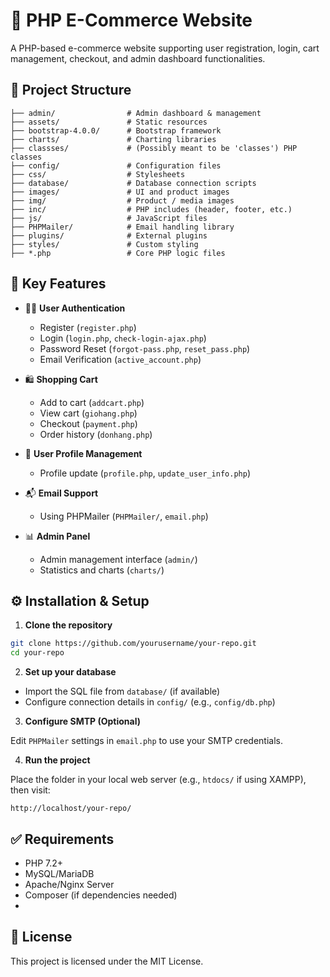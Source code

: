 # 🛒 PHP E-Commerce Website

A PHP-based e-commerce website supporting user registration, login, cart management, checkout, and admin dashboard functionalities.

## 📁 Project Structure

```
├── admin/                # Admin dashboard & management
├── assets/               # Static resources
├── bootstrap-4.0.0/      # Bootstrap framework
├── charts/               # Charting libraries
├── classses/             # (Possibly meant to be 'classes') PHP classes
├── config/               # Configuration files
├── css/                  # Stylesheets
├── database/             # Database connection scripts
├── images/               # UI and product images
├── img/                  # Product / media images
├── inc/                  # PHP includes (header, footer, etc.)
├── js/                   # JavaScript files
├── PHPMailer/            # Email handling library
├── plugins/              # External plugins
├── styles/               # Custom styling
├── *.php                 # Core PHP logic files
```

## 🚀 Key Features

- 🧑‍💼 **User Authentication**  
  - Register (`register.php`)
  - Login (`login.php`, `check-login-ajax.php`)
  - Password Reset (`forgot-pass.php`, `reset_pass.php`)
  - Email Verification (`active_account.php`)

- 🛍️ **Shopping Cart**  
  - Add to cart (`addcart.php`)
  - View cart (`giohang.php`)
  - Checkout (`payment.php`)
  - Order history (`donhang.php`)

- 👤 **User Profile Management**  
  - Profile update (`profile.php`, `update_user_info.php`)

- 📬 **Email Support**  
  - Using PHPMailer (`PHPMailer/`, `email.php`)

- 📊 **Admin Panel**  
  - Admin management interface (`admin/`)
  - Statistics and charts (`charts/`)

## ⚙️ Installation & Setup

1. **Clone the repository**

```bash
git clone https://github.com/yourusername/your-repo.git
cd your-repo
```

2. **Set up your database**

- Import the SQL file from `database/` (if available)
- Configure connection details in `config/` (e.g., `config/db.php`)

3. **Configure SMTP (Optional)**

Edit `PHPMailer` settings in `email.php` to use your SMTP credentials.

4. **Run the project**

Place the folder in your local web server (e.g., `htdocs/` if using XAMPP), then visit:

```
http://localhost/your-repo/
```

## ✅ Requirements

- PHP 7.2+
- MySQL/MariaDB
- Apache/Nginx Server
- Composer (if dependencies needed)
- 

## 📄 License

This project is licensed under the MIT License.
